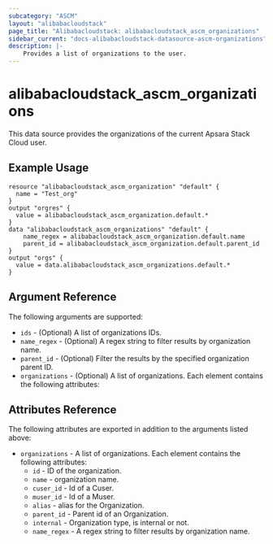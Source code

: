 ```yaml
---
subcategory: "ASCM"
layout: "alibabacloudstack"
page_title: "Alibabacloudstack: alibabacloudstack_ascm_organizations"
sidebar_current: "docs-alibabacloudstack-datasource-ascm-organizations"
description: |-
    Provides a list of organizations to the user.
---
```


# alibabacloudstack_ascm_organizations

This data source provides the organizations of the current Apsara Stack Cloud user.

## Example Usage

```
resource "alibabacloudstack_ascm_organization" "default" {
  name = "Test_org"
}
output "orgres" {
  value = alibabacloudstack_ascm_organization.default.*
}
data "alibabacloudstack_ascm_organizations" "default" {
    name_regex = alibabacloudstack_ascm_organization.default.name
    parent_id = alibabacloudstack_ascm_organization.default.parent_id
}
output "orgs" {
  value = data.alibabacloudstack_ascm_organizations.default.*
}
```

## Argument Reference

The following arguments are supported:

* `ids` - (Optional) A list of organizations IDs.
* `name_regex` - (Optional) A regex string to filter results by organization name.
* `parent_id` - (Optional) Filter the results by the specified organization parent ID.
* `organizations` - (Optional) A list of organizations. Each element contains the following attributes:

## Attributes Reference

The following attributes are exported in addition to the arguments listed above:

* `organizations` - A list of organizations. Each element contains the following attributes:
  * `id` - ID of the organization.
  * `name` - organization name.
  * `cuser_id` - Id of a Cuser.
  * `muser_id` - Id of a Muser.
  * `alias` - alias for the Organization.
  * `parent_id` - Parent id of an Organization.
  * `internal` - Organization type, is internal or not.
  * `name_regex` - A regex string to filter results by organization name.
  